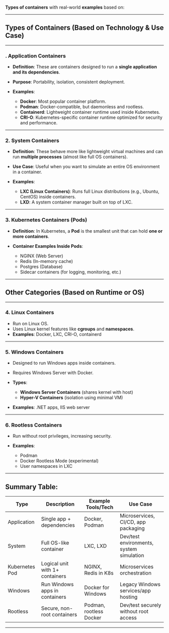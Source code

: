 **Types of containers** with real-world **examples** based on:

---

##  Types of Containers (Based on Technology & Use Case)

---

###  . **Application Containers**

* **Definition**: These are containers designed to run a **single application and its dependencies**.
* **Purpose**: Portability, isolation, consistent deployment.
* **Examples**:

  * **Docker**: Most popular container platform.
  * **Podman**: Docker-compatible, but daemonless and rootless.
  * **Containerd**: Lightweight container runtime used inside Kubernetes.
  * **CRI-O**: Kubernetes-specific container runtime optimized for security and performance.

---

###  2. **System Containers**

* **Definition**: These behave more like lightweight virtual machines and can run **multiple processes** (almost like full OS containers).
* **Use Case**: Useful when you want to simulate an entire OS environment in a container.
* **Examples**:

  * **LXC (Linux Containers)**: Runs full Linux distributions (e.g., Ubuntu, CentOS) inside containers.
  * **LXD**: A system container manager built on top of LXC.

---

###  3. **Kubernetes Containers (Pods)**

* **Definition**: In Kubernetes, a **Pod** is the smallest unit that can hold **one or more containers**.
* **Container Examples Inside Pods**:

  * NGINX (Web Server)
  * Redis (In-memory cache)
  * Postgres (Database)
  * Sidecar containers (for logging, monitoring, etc.)

---

##  Other Categories (Based on Runtime or OS)

---

###  4. **Linux Containers**

* Run on Linux OS.
* Uses Linux kernel features like **cgroups** and **namespaces**.
* **Examples**: Docker, LXC, CRI-O, containerd

---

###  5. **Windows Containers**

* Designed to run Windows apps inside containers.
* Requires Windows Server with Docker.
* **Types**:

  * **Windows Server Containers** (shares kernel with host)
  * **Hyper-V Containers** (isolation using minimal VM)
* **Examples**: .NET apps, IIS web server

---

###  6. **Rootless Containers**

* Run without root privileges, increasing security.
* **Examples**:

  * Podman
  * Docker Rootless Mode (experimental)
  * User namespaces in LXC

---

##  Summary Table:

| Type           | Description                     | Example Tools/Tech      | Use Case                                 |
| -------------- | ------------------------------- | ----------------------- | ---------------------------------------- |
| Application    | Single app + dependencies       | Docker, Podman          | Microservices, CI/CD, app packaging      |
| System         | Full OS-like container          | LXC, LXD                | Dev/test environments, system simulation |
| Kubernetes Pod | Logical unit with 1+ containers | NGINX, Redis in K8s     | Microservices orchestration              |
| Windows        | Run Windows apps in containers  | Docker for Windows      | Legacy Windows services/app hosting      |
| Rootless       | Secure, non-root containers     | Podman, rootless Docker | Dev/test securely without root access    |

---

